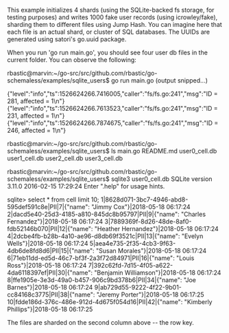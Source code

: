 This example initializes 4 shards (using the SQLite-backed fs storage, for
testing purposes) and writes 1000 fake user records (using icrowley/fake),
sharding them to different files using Jump Hash. You can imagine here that
each file is an actual shard, or cluster of SQL databases. The UUIDs are
generated using satori's go.uuid package.

When you run 'go run main.go', you should see four user db files in the current
folder. You can observe the following:

rbastic@marvin:~/go-src/src/github.com/rbastic/go-schemaless/examples/sqlite_users$  go run main.go
(output snipped...)

{"level":"info","ts":1526624266.7416005,"caller":"fs/fs.go:241","msg":"ID = 281, affected = 1\n"}
{"level":"info","ts":1526624266.7613523,"caller":"fs/fs.go:241","msg":"ID = 231, affected = 1\n"}
{"level":"info","ts":1526624266.7874675,"caller":"fs/fs.go:241","msg":"ID = 246, affected = 1\n"}

rbastic@marvin:~/go-src/src/github.com/rbastic/go-schemaless/examples/sqlite_users$ ls
main.go  README.md  user0_cell.db  user1_cell.db  user2_cell.db  user3_cell.db

rbastic@marvin:~/go-src/src/github.com/rbastic/go-schemaless/examples/sqlite_users$ sqlite3 user0_cell.db 
SQLite version 3.11.0 2016-02-15 17:29:24
Enter ".help" for usage hints.

sqlite> select * from cell limit 10;
1|8628d071-3bc7-4946-abd8-595def591c8e|PII|7|{"name": "Jimmy Cox"}|2018-05-18 06:17:24
2|dacd5e40-25d3-4185-a810-845dc8b95797|PII|9|{"name": "Charles Fernandez"}|2018-05-18 06:17:24
3|7889369f-8d26-48de-8af0-fdb52146b070|PII|12|{"name": "Heather Hernandez"}|2018-05-18 06:17:24
4|2dcbe4fb-b28b-4a10-ae96-d8db69f3521c|PII|13|{"name": "Evelyn Wells"}|2018-05-18 06:17:24
5|aea4e735-2f35-4cb3-9f63-4db6de8fd8d6|PII|15|{"name": "Susan Morales"}|2018-05-18 06:17:24
6|71eb11dd-ed5d-46c7-bf3f-2a3f72d84971|PII|16|{"name": "Louis Ross"}|2018-05-18 06:17:24
7|392c62fd-7d15-4f05-a622-4da6118397ef|PII|30|{"name": "Benjamin Williamson"}|2018-05-18 06:17:24
8|ffe1905e-3e3d-49a0-b457-906c9bd378b6|PII|34|{"name": "Joe Barnes"}|2018-05-18 06:17:24
9|ab729d55-9222-4f22-9b01-cc84168c3775|PII|38|{"name": "Jeremy Porter"}|2018-05-18 06:17:25
10|fdde186d-376c-486e-912d-4d675f054d16|PII|42|{"name": "Kimberly Phillips"}|2018-05-18 06:17:25

The files are sharded on the second column above -- the row key.

